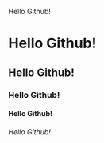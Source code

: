 Hello Github!
# Hello Github!
## Hello Github!
### Hello Github!
#### Hello Github!
###### Hello Github!